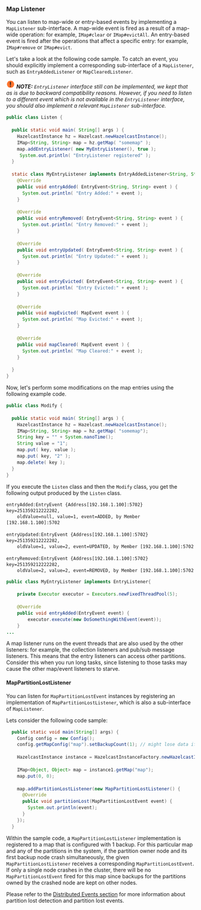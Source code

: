 


### Map Listener

You can listen to map-wide or entry-based events by implementing a `MapListener` sub-interface. 
A map-wide event is fired as a result of a map-wide operation: for example, `IMap#clear` or `IMap#evictAll`.
An entry-based event is fired after the operations that affect a specific entry: for example, `IMap#remove` or `IMap#evict`.


Let's take a look at the following code sample. To catch an event, you should explicitly implement a corresponding sub-interface of a `MapListener`, such as `EntryAddedListener` or `MapClearedListener`.

![image](images/NoteSmall.jpg) ***NOTE:*** *`EntryListener` interface still can be implemented, we kept that as is due to backward compatibility reasons. However, if you need to listen to a different event which is not available in the `EntryListener` interface, you should also implement a relevant `MapListener` sub-interface.*

```java
public class Listen {

  public static void main( String[] args ) {
    HazelcastInstance hz = Hazelcast.newHazelcastInstance();
    IMap<String, String> map = hz.getMap( "somemap" );
    map.addEntryListener( new MyEntryListener(), true );
     System.out.println( "EntryListener registered" );
  }

  static class MyEntryListener implements EntryAddedListener<String, String>, EntryRemovedListener<String, String>, EntryUpdatedListener<String, String>, EntryEvictedListener<String, String> , MapEvictedListener, MapClearedListener   {
    @Override
    public void entryAdded( EntryEvent<String, String> event ) {
      System.out.println( "Entry Added:" + event );
    }

    @Override
    public void entryRemoved( EntryEvent<String, String> event ) {
      System.out.println( "Entry Removed:" + event );
    }

    @Override
    public void entryUpdated( EntryEvent<String, String> event ) {
      System.out.println( "Entry Updated:" + event );
    }

    @Override
    public void entryEvicted( EntryEvent<String, String> event ) {
      System.out.println( "Entry Evicted:" + event );
    }

    @Override
    public void mapEvicted( MapEvent event ) {
      System.out.println( "Map Evicted:" + event );
    }
   
    @Override
    public void mapCleared( MapEvent event ) {
      System.out.println( "Map Cleared:" + event );
    }

  }
}
```

Now, let's perform some modifications on the map entries using the following example code.

```java
public class Modify {

  public static void main( String[] args ) {
    HazelcastInstance hz = Hazelcast.newHazelcastInstance();
    IMap<String, String> map = hz.getMap( "somemap");
    String key = "" + System.nanoTime();
    String value = "1";
    map.put( key, value );
    map.put( key, "2" );
    map.delete( key );
  }
}
```

If you execute the `Listen` class and then the `Modify` class, you get the following output produced by the `Listen` class. 

```
entryAdded:EntryEvent {Address[192.168.1.100]:5702} key=251359212222282,
    oldValue=null, value=1, event=ADDED, by Member [192.168.1.100]:5702

entryUpdated:EntryEvent {Address[192.168.1.100]:5702} key=251359212222282,
    oldValue=1, value=2, event=UPDATED, by Member [192.168.1.100]:5702

entryRemoved:EntryEvent {Address[192.168.1.100]:5702} key=251359212222282,
    oldValue=2, value=2, event=REMOVED, by Member [192.168.1.100]:5702
```


```java
public class MyEntryListener implements EntryListener{

    private Executor executor = Executors.newFixedThreadPool(5);

    @Override
    public void entryAdded(EntryEvent event) {
        executor.execute(new DoSomethingWithEvent(event));
    }
...
```
A map listener runs on the event threads that are also used by the other listeners: for example, the collection listeners and pub/sub message listeners. This means that the entry listeners can access other partitions. Consider this when you run long tasks, since listening to those tasks may cause the other map/event listeners to starve.

#### MapPartitionLostListener

You can listen for `MapPartitionLostEvent` instances by registering an implementation of `MapPartitionLostListener`, which is also a sub-interface of `MapListener`.

Lets consider the following code sample:

```java
  public static void main(String[] args) {
    Config config = new Config();
    config.getMapConfig("map").setBackupCount(1); // might lose data if any node crashes

    HazelcastInstance instance = HazelcastInstanceFactory.newHazelcastInstance(config);

    IMap<Object, Object> map = instance1.getMap("map");
    map.put(0, 0);

    map.addPartitionLostListener(new MapPartitionLostListener() {
      @Override
      public void partitionLost(MapPartitionLostEvent event) {
        System.out.println(event);
      }
    });
  }
```

Within the sample code, a `MapPartitionLostListener` implementation is registered to a map that is configured with 1 backup. For this particular map and any of the partitions in the system, if the partition owner node and its first backup node crash simultaneously, the given `MapPartitionLostListener` receives a 
corresponding `MapPartitionLostEvent`. If only a single node crashes in the cluster, there will be no `MapPartitionLostEvent` fired for this map since backups for the partitions owned by the crashed node are kept on other nodes. 

Please refer to the [Distributed Events section](#distributed-events) for more information about partition lost detection and partition lost events.

